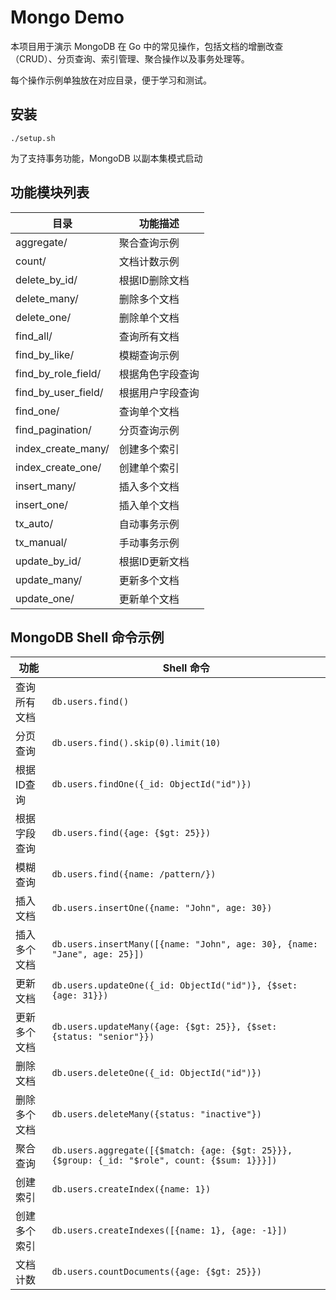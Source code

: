 # Mongo Demo

本项目用于演示 MongoDB 在 Go 中的常见操作，包括文档的增删改查（CRUD）、分页查询、索引管理、聚合操作以及事务处理等。

每个操作示例单独放在对应目录，便于学习和测试。

## 安装

```
./setup.sh
```

为了支持事务功能，MongoDB 以副本集模式启动

## 功能模块列表

| 目录                | 功能描述         |
| ------------------- | ---------------- |
| aggregate/          | 聚合查询示例     |
| count/              | 文档计数示例     |
| delete_by_id/       | 根据ID删除文档   |
| delete_many/        | 删除多个文档     |
| delete_one/         | 删除单个文档     |
| find_all/           | 查询所有文档     |
| find_by_like/       | 模糊查询示例     |
| find_by_role_field/ | 根据角色字段查询 |
| find_by_user_field/ | 根据用户字段查询 |
| find_one/           | 查询单个文档     |
| find_pagination/    | 分页查询示例     |
| index_create_many/  | 创建多个索引     |
| index_create_one/   | 创建单个索引     |
| insert_many/        | 插入多个文档     |
| insert_one/         | 插入单个文档     |
| tx_auto/            | 自动事务示例     |
| tx_manual/          | 手动事务示例     |
| update_by_id/       | 根据ID更新文档   |
| update_many/        | 更新多个文档     |
| update_one/         | 更新单个文档     |

## MongoDB Shell 命令示例

| 功能         | Shell 命令                                                                                     |
| ------------ | ---------------------------------------------------------------------------------------------- |
| 查询所有文档 | `db.users.find()`                                                                              |
| 分页查询     | `db.users.find().skip(0).limit(10)`                                                            |
| 根据ID查询   | `db.users.findOne({_id: ObjectId("id")})`                                                      |
| 根据字段查询 | `db.users.find({age: {$gt: 25}})`                                                              |
| 模糊查询     | `db.users.find({name: /pattern/})`                                                             |
| 插入文档     | `db.users.insertOne({name: "John", age: 30})`                                                  |
| 插入多个文档 | `db.users.insertMany([{name: "John", age: 30}, {name: "Jane", age: 25}])`                      |
| 更新文档     | `db.users.updateOne({_id: ObjectId("id")}, {$set: {age: 31}})`                                 |
| 更新多个文档 | `db.users.updateMany({age: {$gt: 25}}, {$set: {status: "senior"}})`                            |
| 删除文档     | `db.users.deleteOne({_id: ObjectId("id")})`                                                    |
| 删除多个文档 | `db.users.deleteMany({status: "inactive"})`                                                    |
| 聚合查询     | `db.users.aggregate([{$match: {age: {$gt: 25}}}, {$group: {_id: "$role", count: {$sum: 1}}}])` |
| 创建索引     | `db.users.createIndex({name: 1})`                                                              |
| 创建多个索引 | `db.users.createIndexes([{name: 1}, {age: -1}])`                                               |
| 文档计数     | `db.users.countDocuments({age: {$gt: 25}})`                                                    |